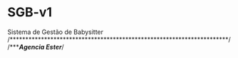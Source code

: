 # SGB-v1
Sistema de Gestão de Babysitter
/**********************************************************************/
/******************************Agencia Ester***************************/
